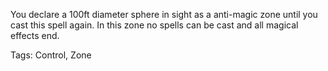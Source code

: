 You declare a 100ft diameter sphere in sight as a anti-magic zone until you cast this spell again. In this zone no spells can be cast and all magical effects end.

Tags: Control, Zone
